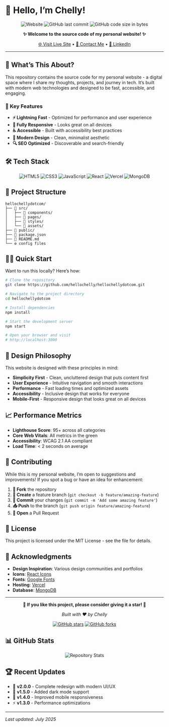 # 👋 Hello, I’m Chelly!

<div align="center">

![Website](https://img.shields.io/website?url=https%3A%2F%2Fhellochelly.com&style=for-the-badge&logo=globe&logoColor=white)
![GitHub last commit](https://img.shields.io/github/last-commit/hellochelly/hellochellydotcom?style=for-the-badge&logo=github)
![GitHub code size in bytes](https://img.shields.io/github/languages/code-size/hellochelly/hellochellydotcom?style=for-the-badge&logo=github)

**✨ Welcome to the source code of my personal website! ✨**

[🌐 Visit Live Site](https://hellochelly.com) • [📧 Contact Me](mailto:hello@hellochelly.com) • [💼 LinkedIn](https://linkedin.com/in/hellochelly)

</div>

-----

## 🚀 What’s This About?

This repository contains the source code for my personal website - a digital space where I share my thoughts, projects, and journey in tech. It’s built with modern web technologies and designed to be fast, accessible, and engaging.

### 🎯 Key Features

- **⚡ Lightning Fast** - Optimized for performance and user experience
- **📱 Fully Responsive** - Looks great on all devices
- **♿ Accessible** - Built with accessibility best practices
- **🎨 Modern Design** - Clean, minimalist aesthetic
- **🔍 SEO Optimized** - Discoverable and search-friendly

## 🛠️ Tech Stack

<div align="center">

![HTML5](https://img.shields.io/badge/html5-%23E34F26.svg?style=for-the-badge&logo=html5&logoColor=white)
![CSS3](https://img.shields.io/badge/css3-%231572B6.svg?style=for-the-badge&logo=css3&logoColor=white)
![JavaScript](https://img.shields.io/badge/javascript-%23323330.svg?style=for-the-badge&logo=javascript&logoColor=%23F7DF1E)
![React](https://img.shields.io/badge/react-%2320232a.svg?style=for-the-badge&logo=react&logoColor=%2361DAFB)
![Vercel](https://img.shields.io/badge/vercel-%23000000.svg?style=for-the-badge&logo=vercel&logoColor=white)
![MongoDB](https://img.shields.io/badge/MongoDB-%234ea94b.svg?style=for-the-badge&logo=mongodb&logoColor=white)

</div>

## 📁 Project Structure

```
hellochellydotcom/
├── 📁 src/
│   ├── 📁 components/
│   ├── 📁 pages/
│   ├── 📁 styles/
│   └── 📁 assets/
├── 📁 public/
├── 📄 package.json
├── 📄 README.md
└── ⚙️ config files
```

## 🏃‍♀️ Quick Start

Want to run this locally? Here’s how:

```bash
# Clone the repository
git clone https://github.com/hellochelly/hellochellydotcom.git

# Navigate to the project directory
cd hellochellydotcom

# Install dependencies
npm install

# Start the development server
npm start

# Open your browser and visit
# http://localhost:3000
```

## 🎨 Design Philosophy

This website is designed with these principles in mind:

- **Simplicity First** - Clean, uncluttered design that puts content first
- **User Experience** - Intuitive navigation and smooth interactions
- **Performance** - Fast loading times and optimized assets
- **Accessibility** - Inclusive design that works for everyone
- **Mobile-First** - Responsive design that looks great on all devices

## 📈 Performance Metrics

- **Lighthouse Score**: 95+ across all categories
- **Core Web Vitals**: All metrics in the green
- **Accessibility**: WCAG 2.1 AA compliant
- **Load Time**: < 2 seconds on average

## 🤝 Contributing

While this is my personal website, I’m open to suggestions and improvements! If you spot a bug or have an idea for enhancement:

1. **🍴 Fork** the repository
1. **🌟 Create** a feature branch (`git checkout -b feature/amazing-feature`)
1. **💬 Commit** your changes (`git commit -m 'Add some amazing feature'`)
1. **📤 Push** to the branch (`git push origin feature/amazing-feature`)
1. **🔄 Open** a Pull Request

## 📝 License

This project is licensed under the MIT License - see the <LICENSE> file for details.

## 🙏 Acknowledgments

- **Design Inspiration**: Various design communities and portfolios
- **Icons**: [React Icons](https://react-icons.github.io/react-icons/)
- **Fonts**: [Google Fonts](https://fonts.google.com/)
- **Hosting**: [Vercel](https://vercel.com/)
- **Database**: [MongoDB](https://mongodb.com/)

-----

<div align="center">

**🌟 If you like this project, please consider giving it a star! 🌟**

*Built with ❤️ by Chelly*

[![GitHub stars](https://img.shields.io/github/stars/hellochelly/hellochellydotcom?style=social)](https://github.com/hellochelly/hellochellydotcom/stargazers)
[![GitHub forks](https://img.shields.io/github/forks/hellochelly/hellochellydotcom?style=social)](https://github.com/hellochelly/hellochellydotcom/network/members)

</div>

## 📊 GitHub Stats

<div align="center">

![Repository Stats](https://github-readme-stats.vercel.app/api/pin/?username=hellochelly&repo=hellochellydotcom&theme=default)

</div>

## 🏆 Recent Updates

- 🎉 **v2.0.0** - Complete redesign with modern UI/UX
- 🚀 **v1.5.0** - Added dark mode support
- 📱 **v1.4.0** - Improved mobile responsiveness
- ⚡ **v1.3.0** - Performance optimizations

-----

*Last updated: July 2025*